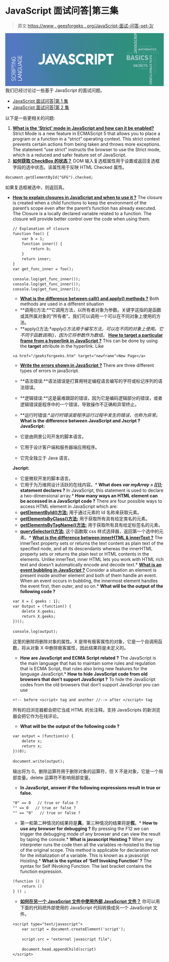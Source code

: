 # JavaScript 面试问答|第三集

> 原文:[https://www . geesforgeks . org/JavaScript-面试-问答-set-3/](https://www.geeksforgeeks.org/javascript-interview-questions-and-answers-set-3/)

![Javascript interview questions list](img/785984b25214a9e5001c3949ea64c0c1.png)
我们已经讨论过一些基于 JavaScript 的面试问题。

*   [JavaScript 面试问答|第 1 集](https://www.geeksforgeeks.org/javascript-interview-questions-and-answers/)
*   [JavaScript 面试问答|第 2 集](https://www.geeksforgeeks.org/javascript-interview-questions-and-answers-set-2/)

以下是一些更相关的问题:

1.  **[What is the ‘Strict’ mode in JavaScript and how can it be enabled?](https://www.geeksforgeeks.org/strict-mode-javascript/)**
    Strict Mode is a new feature in ECMAScript 5 that allows you to place a program or a function in a “strict” operating context. This strict context prevents certain actions from being taken and throws more exceptions. The statement “use strict” instructs the browser to use the Strict mode, which is a reduced and safer feature set of JavaScript.
2.  **[如何获取 CheckBox 的状态？](https://www.geeksforgeeks.org/html-dom-input-checkbox-checked-property/)**
    DOM 输入复选框属性用于设置或返回复选框字段的选中状态。该属性用于反映 HTML Checked 属性。

```
document.getElementById("GFG").checked;
```

如果复选框被选中，则返回真。

*   **[How to explain closures in JavaScript and when to use it ?](https://www.geeksforgeeks.org/closure-in-javascript/)**
    The closure is created when a child functions to keep the environment of the parent’s scope even after the parent’s function has already executed. The Closure is a locally declared variable related to a function. The closure will provide better control over the code when using them.

    ```
    // Explanation of closure 
    function foo() { 
        var b = 1; 
        function inner() { 
            return b; 
        } 
        return inner; 
    } 
    var get_func_inner = foo();         

    console.log(get_func_inner()); 
    console.log(get_func_inner()); 
    console.log(get_func_inner()); 
    ```

    *   **[What is the difference between call() and apply() methods ?](https://www.geeksforgeeks.org/what-is-the-difference-between-call-and-apply-in-javascript/)**
    Both methods are used in a different situation
    *   **调用()方法:**它调用方法，以所有者对象为参数。关键字这指的是函数或其所属对象的“所有者”。我们可以调用一个可以在不同对象上使用的方法。
    *   **apply()方法:**apply()方法用于编写方法，可以在不同的对象上使用。它不同于函数调用()，因为它将参数作为数组。*   **[How to target a particular frame from a hyperlink in JavaScript ?](https://www.geeksforgeeks.org/how-can-a-particular-frame-be-targeted-from-a-hyperlink-in-javascript/)**
    This can be done by using the **target** attribute in the hyperlink. Like

    ```
    <a href="/geeksforgeeks.htm" target="newframe">New Page</a>
    ```

    *   **[Write the errors shown in JavaScript ?](https://www.geeksforgeeks.org/javascript-error-and-exceptional-handling-with-examples/)**
    There are three different types of errors in javaScript.

    *   **语法错误:**语法错误是打算用特定编程语言编写的字符或标记序列的语法错误。
    *   **逻辑错误:**这是最难跟踪的错误，因为它是编码逻辑部分的错误，或者逻辑错误是程序中的一个错误，导致操作不正确和异常终止。
    *   **运行时错误:**运行时错误是程序运行过程中发生的错误，也称为异常。*   **What is the difference between JavaScript and Jscript ?**
    **JavaScript:**
    *   它是由网景公司开发的脚本语言。
    *   它用于设计客户端和服务器端应用程序。
    *   它完全独立于 Java 语言。

    **Jscript:**

    *   它是微软开发的脚本语言。
    *   它用于为万维网设计活跃的在线内容。*   **What does *var myArray = [[]];* statement declares ?**
    In JavaScript, this statement is used to declare a two-dimensional array.*   **How many ways an HTML element can be accessed in a JavaScript code ?**
    There are four possible ways to access HTML element in JavaScript which are:
    *   **[getElementById()方法:](https://www.geeksforgeeks.org/html-dom-getelementbyid-method/)** 用于通过元素的 Id 名称来获取元素。
    *   **[getElementsByClass()方法:](https://www.geeksforgeeks.org/html-dom-getelementsbyclassname-method/)** 用于获取所有具有给定类名的元素。
    *   **[getElementsByTagName()方法:](https://www.geeksforgeeks.org/html-dom-getelementsbytagname-method/)** 用于获取所有具有给定标签名的元素。
    *   **[querySelector()方法:](https://www.geeksforgeeks.org/html-dom-queryselector-method/)** 这个函数取 css 样式选择器，返回第一个选中的元素。*   **[What is the difference between innerHTML & innerText ?](https://www.geeksforgeeks.org/difference-between-innertext-and-innerhtml/)**
    The innerText property sets or returns the text content as plain text of the specified node, and all its descendants whereas the innerHTML property sets or returns the plain text or HTML contents in the elements. Unlike innerText, inner HTML lets you work with HTML rich text and doesn’t automatically encode and decode text.*   **[What is an event bubbling in JavaScript ?](https://www.geeksforgeeks.org/html-bubbles-event-property/)**
    Consider a situation an element is present inside another element and both of them handle an event. When an event occurs in bubbling, the innermost element handles the event first, then outer, and so on.*   **What will be the output of the following code ?**

    ```
    var X = { geeks : 1}; 
    var Output = (function() { 
        delete X.geeks; 
        return X.geeks; 
    })(); 

    console.log(output);
    ```

    这里的删除将删除对象的属性。X 是带有极客属性的对象，它是一个自调用函数，将从对象 X 中删除极客属性，因此结果将是未定义的。

    *   **How are JavaScript and ECMA Script related ?**
    The JavaScript is the main language that has to maintain some rules and regulation that is ECMA Script, that rules also bring new features for the language JavaScript.*   **How to hide JavaScript code from old browsers that don’t support JavaScript ?**
    To hide the JavaScript codes from the old browsers that don’t support JavaScript you can use

    ```
    <!-- before <script> tag and another //--> after </script> tag
    ```

    所有的旧浏览器都会把它当成 HTML 的长注释。支持 JavaScripts 的新浏览器会把它作为在线评论。

    *   **What will be the output of the following code ?**

    ```
    var output = (function(x) {
        delete x;
        return x;
    })(0);

    document.write(output);
    ```

    输出将为 0。删除运算符用于删除对象的运算符，但 X 不是对象，它是一个局部变量。delete 运算符不影响局部变量。

    *   **In JavaScript, answer if the following expressions result in true or false.**

    ```
    "0" == 0   // true or false ? 
    "" == 0   // true or false ? 
    "" == "0"   // true or false ?
    ```

    *   第一和第二种情况的结果将是**真**，第三种情况的结果将是**假**。*   **How to use any browser for debugging ?**
    By pressing the F12 we can trigger the debugging mode of any browser and can view the result by taping the console.*   **What is javascript Hoisting ?**
    When any interpreter runs the code then all the variables re-hoisted to the top of the original scope. This method is applicable for declaration not for the initialization of a variable. This is known as a javascript Hoisting.*   **What is the syntax of ‘Self Invoking Function’ ?**
    The syntax for Self INvoking Function: The last bracket contains the function expression.

    ```
    (function () {
        return () 
    } () ;
    ```

    *   **[如何在另一个 JavaScript 文件中使用外部 JavaScript 文件？](https://www.geeksforgeeks.org/how-to-include-a-javascript-file-in-another-javascript-file/)**
    你可以用下面的代码把外部使用的 JavaScript 代码转换成另一个 JavaScript 文件。

    ```
    <script type="text/javascript">
        var script = document.createElement('script'); 

        script.src = "external javascript file"; 

        document.head.appendChild(script) 
    </script> 
    ```